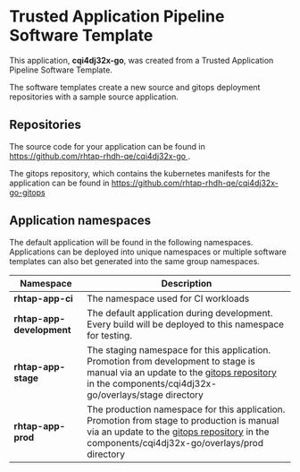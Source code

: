 # Trusted Application Pipeline Software Template

This application, **cqi4dj32x-go**, was created from a Trusted Application Pipeline Software Template.

The software templates create a new source and gitops deployment repositories with a sample source application. 

## Repositories

The source code for your application can be found in [https://github.com/rhtap-rhdh-qe/cqi4dj32x-go ](https://github.com/rhtap-rhdh-qe/cqi4dj32x-go ).
 
The gitops repository, which contains the kubernetes manifests for the application can be found in 
[https://github.com/rhtap-rhdh-qe/cqi4dj32x-go-gitops ](https://github.com/rhtap-rhdh-qe/cqi4dj32x-go-gitops ) 

## Application namespaces 

The default application will be found in the following namespaces. Applications can be deployed into unique namespaces or multiple software templates can also bet generated into the same group namespaces.  

|  Namespace   |  Description   |  
| -------- | -------- |
| **rhtap-app-ci** | The namespace used for CI workloads |
| **rhtap-app-development** | The default application during development. Every build will be deployed to this namespace for testing. |
| **rhtap-app-stage** | The staging namespace for this application. Promotion from development to stage is manual via an update to the [gitops repository](https://github.com/rhtap-rhdh-qe/cqi4dj32x-go-gitops ) in the components/cqi4dj32x-go/overlays/stage directory |
| **rhtap-app-prod** | The production namespace for this application. Promotion from stage to production is manual via an update to the [gitops repository](https://github.com/rhtap-rhdh-qe/cqi4dj32x-go-gitops ) in the components/cqi4dj32x-go/overlays/prod directory |